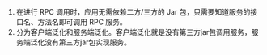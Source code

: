 1. 在进行 RPC 调用时，应用无需依赖二方/三方的 Jar 包，只需要知道服务的接口名、方法名即可调用 RPC 服务。
1. 分为客户端泛化和服务端泛化。客户端泛化就是没有第三方jar包调用服务，服务端泛化没有第三方jar包实现服务。